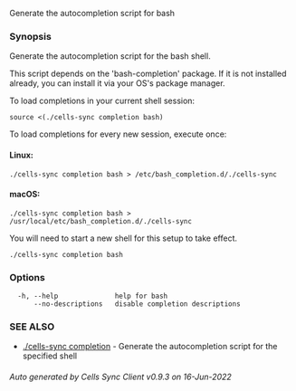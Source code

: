 Generate the autocompletion script for bash

### Synopsis

Generate the autocompletion script for the bash shell.

This script depends on the 'bash-completion' package.
If it is not installed already, you can install it via your OS's package manager.

To load completions in your current shell session:

	source <(./cells-sync completion bash)

To load completions for every new session, execute once:

#### Linux:

	./cells-sync completion bash > /etc/bash_completion.d/./cells-sync

#### macOS:

	./cells-sync completion bash > /usr/local/etc/bash_completion.d/./cells-sync

You will need to start a new shell for this setup to take effect.


```
./cells-sync completion bash
```

### Options

```
  -h, --help              help for bash
      --no-descriptions   disable completion descriptions
```

### SEE ALSO

* [./cells-sync completion](./cells-sync-completion)	 - Generate the autocompletion script for the specified shell

###### Auto generated by Cells Sync Client v0.9.3 on 16-Jun-2022
